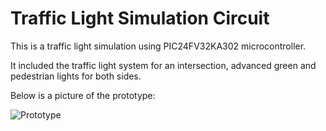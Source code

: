 # Traffic Light Simulation Circuit

This is a traffic light simulation using PIC24FV32KA302 microcontroller.

It included the traffic light system for an intersection, advanced green and pedestrian lights for both sides.

Below is a picture of the prototype:

![Prototype](/images/prototype.jpg)
